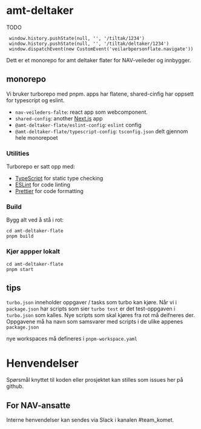 # amt-deltaker


TODO 
```shell
 window.history.pushState(null, '', '/tiltak/1234')
 window.history.pushState(null, '', '/tiltak/deltaker/1234')
 window.dispatchEvent(new CustomEvent('veilarbpersonflate.navigate'))
```

Dett er et monorepo for amt deltaker flater for NAV-veileder og innbygger.

## monorepo

Vi bruker turborepo med pnpm.
apps har flatene, shared-cinfig har oppsett for typescript og eslint.

- `nav-veileders-falte`: react app som webcomponent.
- `shared-config`: another [Next.js](https://nextjs.org/) app
- `@amt-deltaker-flate/eslint-config`: `eslint` config
- `@amt-deltaker-flate/typescript-config`: `tsconfig.json` delt gjennom hele monorepoet

### Utilities

Turborepo er satt opp med:

- [TypeScript](https://www.typescriptlang.org/) for static type checking
- [ESLint](https://eslint.org/) for code linting
- [Prettier](https://prettier.io) for code formatting

### Build

Bygg alt ved å stå i rot:

```
cd amt-deltaker-flate
pnpm build
```

### Kjør appper lokalt

```
cd amt-deltaker-flate
pnpm start
```

## tips

`turbo.json` inneholder oppgaver / tasks som turbo kan kjøre. Når vi i `package.json` har scripts som sier `turbo test` er det test-oppgaven i `turbo.json` som kalles. Nye scripts som skal kjøres fra rot må deifneres der. Oppgavene må ha navn som samsvarer med scripts i de ulike appenes `package.json`

nye workspaces må defineres i `pnpm-workspace.yaml`

# Henvendelser

Spørsmål knyttet til koden eller prosjektet kan stilles som issues her på github.

## For NAV-ansatte

Interne henvendelser kan sendes via Slack i kanalen #team_komet.

